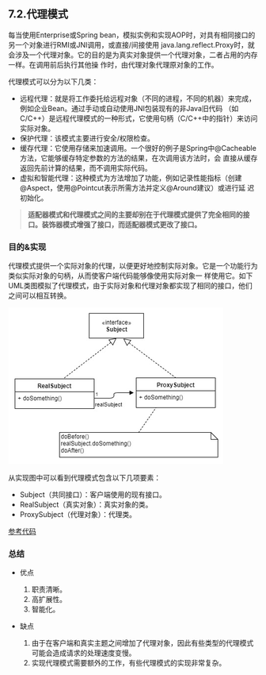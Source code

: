 ## 7.2.代理模式
每当使用Enterprise或Spring bean，模拟实例和实现AOP时，对具有相同接口的另一个对象进行RMI或JNI调用，或直接/间接使用
java.lang.reflect.Proxy时，就会涉及一个代理对象。它的目的是为真实对象提供一个代理对象，二者占用的内存一样。在调用前后执行其他操
作时，由代理对象代理原对象的工作。

代理模式可以分为以下几类：
- 远程代理：就是将工作委托给远程对象（不同的进程，不同的机器）来完成，例如企业Bean。通过手动或自动使用JNI包装现有的非Java旧代码
（如C/C++）是远程代理模式的一种形式，它使用句柄（C/C++中的指针）来访问实际对象。
- 保护代理：该模式主要进行安全/权限检查。
- 缓存代理：它使用存储来加速调用。一个很好的例子是Spring中@Cacheable方法，它能够缓存特定参数的方法的结果，在次调用该方法时，会
直接从缓存返回先前计算的结果，而不调用实际代码。
- 虚拟和智能代理：这种模式为方法增加了功能，例如记录性能指标（创建@Aspect，使用@Pointcut表示所需方法并定义@Around建议）或进行延
迟初始化。

>  **适配器模式和代理模式之间的主要却别在于代理模式提供了完全相同的接口。装饰器模式增强了接口，而适配器模式更改了接口。**

### 目的&实现
代理模式提供一个实际对象的代理，以便更好地控制实际对象。它是一个功能行为类似实际对象的句柄，从而使客户端代码能够像使用实际对象一
样使用它。如下UML类图模拟了代理模式，由于实际对象和代理对象都实现了相同的接口，他们之间可以相互转换。

![代理模式](/src/main/resources/image/designpattern/structuralpattern/3-2.png)

从实现图中可以看到代理模式包含以下几项要素：
- Subject（共同接口）：客户端使用的现有接口。
- RealSubject（真实对象）：真实对象的类。
- ProxySubject（代理对象）：代理类。

[参考代码](ProxyPatternTest.java)

### 总结
- 优点
    1. 职责清晰。 
    2. 高扩展性。 
    3. 智能化。

- 缺点
    1. 由于在客户端和真实主题之间增加了代理对象，因此有些类型的代理模式可能会造成请求的处理速度变慢。 
    2. 实现代理模式需要额外的工作，有些代理模式的实现非常复杂。